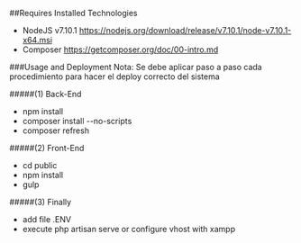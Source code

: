 ##Requires Installed Technologies
- NodeJS  v7.10.1  https://nodejs.org/download/release/v7.10.1/node-v7.10.1-x64.msi
- Composer  https://getcomposer.org/doc/00-intro.md

###Usage and Deployment
Nota: Se debe aplicar paso a paso cada procedimiento para hacer el deploy correcto del sistema 

#####(1) Back-End
- npm install
- composer install --no-scripts
- composer refresh

#####(2) Front-End
- cd public
- npm install
- gulp

#####(3) Finally
- add file .ENV
- execute php artisan serve or configure vhost with xampp